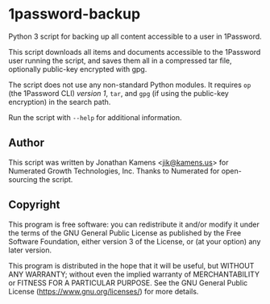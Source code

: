 # 1password-backup

Python 3 script for backing up all content accessible to a user in 1Password.

This script downloads all items and documents accessible to the 1Password user running the script, and saves them all in a compressed tar file, optionally public-key encrypted with gpg.

The script does not use any non-standard Python modules. It requires `op` (the 1Password CLI) *version 1*, `tar`, and `gpg` (if using the public-key encryption) in the search path.

Run the script with `--help` for additional information.

## Author

This script was written by Jonathan Kamens <<jik@kamens.us>> for Numerated Growth Technologies, Inc. Thanks to Numerated for open-sourcing the script.

## Copyright

This program is free software: you can redistribute it and/or modify it under the terms of the GNU General Public License as published by the Free Software Foundation, either version 3 of the License, or (at your option) any later version.

This program is distributed in the hope that it will be useful, but WITHOUT ANY WARRANTY; without even the implied warranty of MERCHANTABILITY or FITNESS FOR A PARTICULAR PURPOSE. See the GNU General Public License (https://www.gnu.org/licenses/) for more details.
